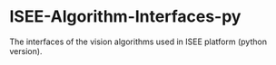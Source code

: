 # ISEE-Algorithm-Interfaces-py
The interfaces of the vision algorithms used in ISEE platform (python version).
